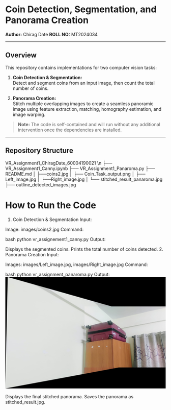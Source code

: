 # Coin Detection, Segmentation, and Panorama Creation

**Author:** Chirag Date 
**ROLL NO:** MT2024034

---

## Overview

This repository contains implementations for two computer vision tasks:

1. **Coin Detection & Segmentation:**  
   Detect and segment coins from an input image, then count the total number of coins.

2. **Panorama Creation:**  
   Stitch multiple overlapping images to create a seamless panoramic image using feature extraction, matching, homography estimation, and image warping.

> **Note:** The code is self-contained and will run without any additional intervention once the dependencies are installed.

---

## Repository Structure
VR_Assignment1_ChiragDate_60004190021 \n
├── VR_Assignment1_Canny.ipynb
├── VR_Assignment1_Panaroma.py
├── README.md
│   ├──coins2.jpg
│   ├── Coin_Task_output.png
│   ├── Left_image.jpg
│   ├──Right_image.jpg
│   └── stitched_result_panaroma.jpg
├── outline_detected_images.jpg


# How to Run the Code
1. Coin Detection & Segmentation
Input:

Image: images/coins2.jpg
Command:

bash python vr_assignement1_canny.py
Output:

Displays the segmented coins.
Prints the total number of coins detected.
2. Panorama Creation
Input:

Images: images/Left_image.jpg, images/Right_image.jpg
Command:

bash python vr_assignment_panaroma.py
Output: ![alt text](https://github.com/ChiragDate/VR_Assignment1/blob/main/images/stitched_result_panaroma.jpg)

Displays the final stitched panorama.
Saves the panorama as stitched_result.jpg.



